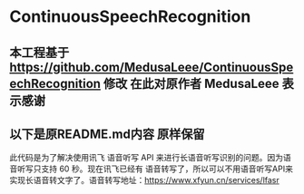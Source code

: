 # ContinuousSpeechRecognition

## 本工程基于 https://github.com/MedusaLeee/ContinuousSpeechRecognition 修改 在此对原作者 MedusaLeee 表示感谢

## 以下是原README.md内容 原样保留

此代码是为了解决使用讯飞 语音听写 API 来进行长语音听写识别的问题。因为语音听写只支持 60 秒。现在讯飞已经有 语音转写了，所以可以不用语音听写API来实现长语音转文字了。语音转写地址：https://www.xfyun.cn/services/lfasr

